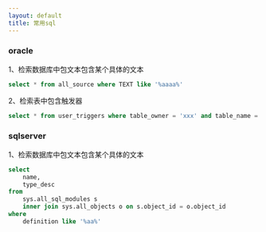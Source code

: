 ```yaml
---
layout: default
title: 常用sql
---
```


###  oracle
1、检索数据库中包文本包含某个具体的文本

``` sql
select * from all_source where TEXT like '%aaaa%'
```
2、检索表中包含触发器
``` sql
select * from user_triggers where table_owner = 'xxx' and table_name = upper('table_name');
```
###  sqlserver
1、检索数据库中包文本包含某个具体的文本

``` sql
select
    name,
    type_desc
from
    sys.all_sql_modules s
    inner join sys.all_objects o on s.object_id = o.object_id
where
    definition like '%aa%'
```